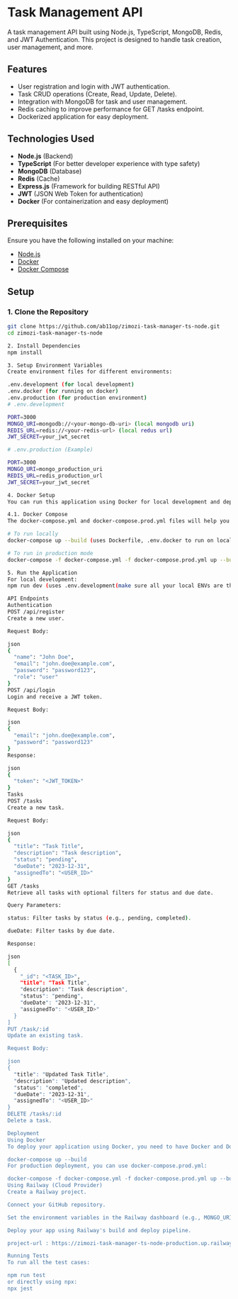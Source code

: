 # Task Management API

A task management API built using Node.js, TypeScript, MongoDB, Redis, and JWT Authentication. This project is designed to handle task creation, user management, and more.

## Features

- User registration and login with JWT authentication.
- Task CRUD operations (Create, Read, Update, Delete).
- Integration with MongoDB for task and user management.
- Redis caching to improve performance for GET /tasks endpoint.
- Dockerized application for easy deployment.

## Technologies Used

- **Node.js** (Backend)
- **TypeScript** (For better developer experience with type safety)
- **MongoDB** (Database)
- **Redis** (Cache)
- **Express.js** (Framework for building RESTful API)
- **JWT** (JSON Web Token for authentication)
- **Docker** (For containerization and easy deployment)

## Prerequisites

Ensure you have the following installed on your machine:

- [Node.js](https://nodejs.org/)
- [Docker](https://www.docker.com/get-started)
- [Docker Compose](https://docs.docker.com/compose/)

## Setup

### 1. Clone the Repository

```bash
git clone https://github.com/ab11op/zimozi-task-manager-ts-node.git
cd zimozi-task-manager-ts-node

2. Install Dependencies
npm install

3. Setup Environment Variables
Create environment files for different environments:

.env.development (for local development)
.env.docker (for running on docker)
.env.production (for production environment)
# .env.development

PORT=3000
MONGO_URI=mongodb://<your-mongo-db-uri> (local mongodb uri)
REDIS_URL=redis://<your-redis-url> (local redus url)
JWT_SECRET=your_jwt_secret

# .env.production (Example)

PORT=3000
MONGO_URI=mongo_production_uri
REDIS_URL=redis_production_url
JWT_SECRET=your_jwt_secret

4. Docker Setup 
You can run this application using Docker for local development and deployment.

4.1. Docker Compose
The docker-compose.yml and docker-compose.prod.yml files will help you run the project with Docker. It sets up the Node.js server, MongoDB, and Redis.

# To run locally
docker-compose up --build (uses Dockerfile, .env.docker to run on local docker)

# To run in production mode
docker-compose -f docker-compose.yml -f docker-compose.prod.yml up --build

5. Run the Application
For local development:
npm run dev (uses .env.development(make sure all your local ENVs are there))

API Endpoints
Authentication
POST /api/register
Create a new user.

Request Body:

json
{
  "name": "John Doe",
  "email": "john.doe@example.com",
  "password": "password123",
  "role": "user"
}
POST /api/login
Login and receive a JWT token.

Request Body:

json
{
  "email": "john.doe@example.com",
  "password": "password123"
}
Response:

json
{
  "token": "<JWT_TOKEN>"
}
Tasks
POST /tasks
Create a new task.

Request Body:

json
{
  "title": "Task Title",
  "description": "Task description",
  "status": "pending",
  "dueDate": "2023-12-31",
  "assignedTo": "<USER_ID>"
}
GET /tasks
Retrieve all tasks with optional filters for status and due date.

Query Parameters:

status: Filter tasks by status (e.g., pending, completed).

dueDate: Filter tasks by due date.

Response:

json
[
  {
    "_id": "<TASK_ID>",
    "title": "Task Title",
    "description": "Task description",
    "status": "pending",
    "dueDate": "2023-12-31",
    "assignedTo": "<USER_ID>"
  }
]
PUT /task/:id
Update an existing task.

Request Body:

json
{
  "title": "Updated Task Title",
  "description": "Updated description",
  "status": "completed",
  "dueDate": "2023-12-31",
  "assignedTo": "<USER_ID>"
}
DELETE /tasks/:id
Delete a task.

Deployment
Using Docker
To deploy your application using Docker, you need to have Docker and Docker Compose installed. Once you have the repository cloned, use the following command to start the application:

docker-compose up --build
For production deployment, you can use docker-compose.prod.yml:

docker-compose -f docker-compose.yml -f docker-compose.prod.yml up --build -d
Using Railway (Cloud Provider)
Create a Railway project.

Connect your GitHub repository.

Set the environment variables in the Railway dashboard (e.g., MONGO_URI, REDIS_URL, JWT_SECRET).

Deploy your app using Railway's build and deploy pipeline.

project-url : https://zimozi-task-manager-ts-node-production.up.railway.app

Running Tests
To run all the test cases:

npm run test
or directly using npx:
npx jest
